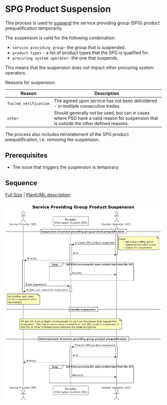 # SPG Product Suspension

This process is used to [suspend](../concepts/suspension.md) the service
providing group (SPG) product prequalification temporarily.

The suspension is valid for the following combination:

* `service providing group`- the group that is suspended.
* `product types` - a list of product types that the SPG is qualified for.
* `procuring system operator`- the one that suspends.

This means that the suspension does _not_ impact other procuring system operators.

Reasons for suspension:

| Reason                | Description                                                                                                                              |
|-----------------------|------------------------------------------------------------------------------------------------------------------------------------------|
| `failed_verification` | The agreed upon service has not been delividered - in multiple consecutive trades.                                                       |
| `other`               | Should generally _not_ be used, but can in cases where PSO have a valid reason for suspension that is outside the other defined reasons. |

The process also includes reinstatement of the SPG product prequalification,
i.e. removing the suspension.

## Prerequisites

* The issue that triggers the suspension is temporary.

## Sequence

[Full Size](../diagrams/service_providing_group_product_suspension.png) |
[PlantUML description](../diagrams/service_providing_group_product_suspension.plantuml)

![Service Provider contract and termination](../diagrams/service_providing_group_product_suspension.png)
